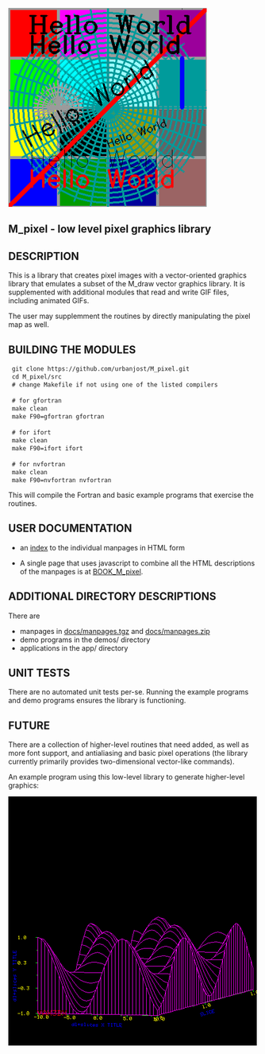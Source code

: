 ![sample](docs/images/M_pixel.gif)
## M_pixel - low level pixel graphics library

## DESCRIPTION
This is a library that creates pixel images with a vector-oriented
graphics library that emulates a subset of the M_draw vector graphics
library. It is supplemented with additional modules that read and write
GIF files, including animated GIFs.

The user may supplemment the routines by directly manipulating the pixel
map as well.

## BUILDING THE MODULES
     git clone https://github.com/urbanjost/M_pixel.git
     cd M_pixel/src
     # change Makefile if not using one of the listed compilers
     
     # for gfortran
     make clean
     make F90=gfortran gfortran
     
     # for ifort
     make clean
     make F90=ifort ifort

     # for nvfortran
     make clean
     make F90=nvfortran nvfortran

This will compile the Fortran and basic example programs that exercise
the routines.

## USER DOCUMENTATION
   - an [index](https://urbanjost.github.io/M_pixel/man3.html) to
     the individual manpages in HTML form

   - A single page that uses javascript to combine all the HTML
     descriptions of the manpages is at 
     [BOOK_M_pixel](https://urbanjost.github.io/M_pixel/BOOK_M_pixel.html).

## ADDITIONAL DIRECTORY DESCRIPTIONS
There are 
   - manpages in [docs/manpages.tgz](docs/manpages.tgz) and [docs/manpages.zip](docs/manpages.zip)
   - demo programs in the demos/ directory
   - applications in the app/ directory

## UNIT TESTS
There are no automated unit tests per-se. Running the example programs
and demo programs ensures the library is functioning.

## FUTURE
There are a collection of higher-level routines that need added, as well
as more font support, and antialiasing and basic pixel operations (the
library currently primarily provides two-dimensional vector-like commands).

An example program using this low-level library to generate higher-level
graphics:

![M-slices](docs/images/M_slices.3.gif)
